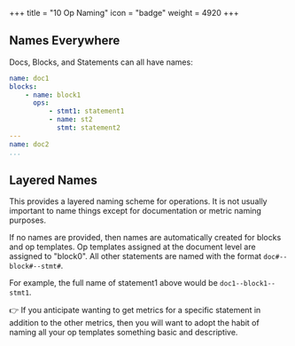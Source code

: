 +++
title = "10 Op Naming"
icon = "badge"
weight = 4920
+++

## Names Everywhere 

Docs, Blocks, and Statements can all have names:

```yaml
name: doc1
blocks:
    - name: block1
      ops:
          - stmt1: statement1
          - name: st2
            stmt: statement2
---
name: doc2
...
```

## Layered Names 

This provides a layered naming scheme for operations. It is
not usually important to name things except for documentation or metric
naming purposes.

If no names are provided, then names are automatically created for blocks
and op templates. Op templates assigned at the document level are assigned
to "block0". All other statements are named with the
format `doc#--block#--stmt#`.

For example, the full name of statement1 above would
be `doc1--block1--stmt1`.

👉 If you anticipate wanting to get metrics for a specific statement in
addition to the other metrics, then you will want to adopt the habit of
naming all your op templates something basic and descriptive.

